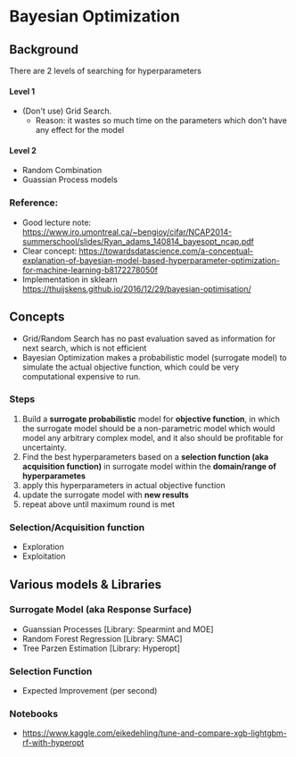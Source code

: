 Bayesian Optimization
====================

Background
----------

There are 2 levels of searching for hyperparameters
#### Level 1
- (Don't use) Grid Search.
	- Reason: it wastes so much time on the parameters which don't have any effect for the model

#### Level 2
- Random Combination
- Guassian Process models

### Reference:
- Good lecture note: https://www.iro.umontreal.ca/~bengioy/cifar/NCAP2014-summerschool/slides/Ryan_adams_140814_bayesopt_ncap.pdf
- Clear concept: https://towardsdatascience.com/a-conceptual-explanation-of-bayesian-model-based-hyperparameter-optimization-for-machine-learning-b8172278050f
- Implementation in sklearn
https://thuijskens.github.io/2016/12/29/bayesian-optimisation/

Concepts
--------
- Grid/Random Search has no past evaluation saved as information for next search, which is not efficient
- Bayesian Optimization makes a probabilistic model (surrogate model) to simulate the actual objective function, which could be very computational expensive to run.

### Steps
1. Build a **surrogate probabilistic** model for **objective function**, in which the surrogate model should be a non-parametric model which would model any arbitrary complex model, and it also should be profitable for uncertainty.
2. Find the best hyperparameters based on a **selection function (aka acquisition function)** in surrogate model within the **domain/range of hyperparametes**
3. apply this hyperparameters in actual objective function
4. update the surrogate model with **new results**
5. repeat above until maximum round is met

### Selection/Acquisition function
- Exploration
- Exploitation

Various models & Libraries
--------------

### Surrogate Model (aka Response Surface)
- Guanssian Processes [Library:  Spearmint and MOE]
- Random Forest Regression [Library: SMAC]
- Tree Parzen Estimation [Library: Hyperopt]

### Selection Function
- Expected Improvement (per second)

### Notebooks
- https://www.kaggle.com/eikedehling/tune-and-compare-xgb-lightgbm-rf-with-hyperopt

